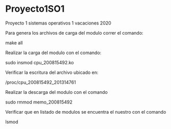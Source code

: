 # Proyecto1SO1
Proyecto 1 sistemas operativos 1 vacaciones 2020

Para genera los archivos de carga del modulo correr el comando:

make all

Realizar la carga del modulo con el comando:

sudo insmod cpu_200815492.ko

Verificar la escritura del archivo ubicado en:

/proc/cpu_200815492_201314761


Realizar la descarga del modulo con el comando

sudo rmmod memo_200815492

Verificar que en listado de modulos se encuentra el nuestro con el comando

lsmod